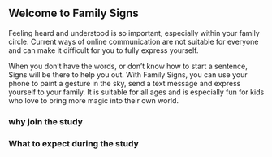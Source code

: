 ## Welcome to Family Signs

Feeling heard and understood is so important, especially within your family circle. Current ways of online communication are not suitable for everyone and can make it difficult for you to fully express yourself.

When you don’t have the words, or don’t know how to start a sentence, Signs will be there to help you out. With Family Signs, you can use your phone to paint a gesture in the sky, send a text message and express yourself to your family. It is suitable for all ages and is especially fun for kids who love to bring more magic into their own world.

### why join the study

### What to expect during the study

